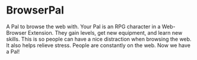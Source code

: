# BrowserPal
A Pal to browse the web with. Your Pal is an RPG character in a Web-Browser Extension. They gain levels, get new equipment, and learn new skills. This is so people can have a nice distraction when browsing the web. It also helps relieve stress. People are constantly on the web. Now we have a Pal!
